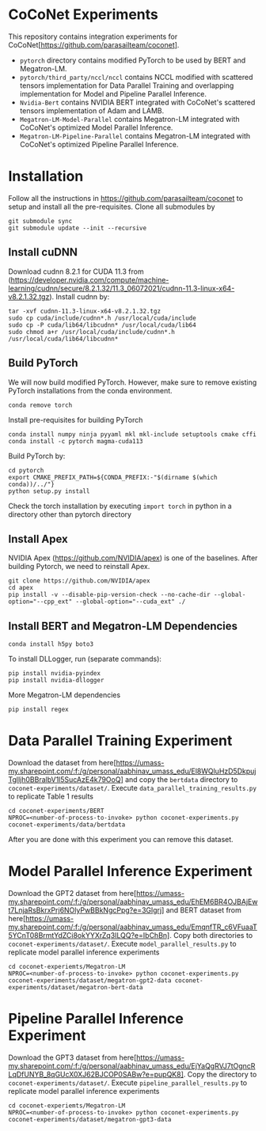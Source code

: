 # CoCoNet Experiments

This repository contains integration experiments for CoCoNet[https://github.com/parasailteam/coconet].
* `pytorch` directory contains modified PyTorch to be used by BERT and Megatron-LM.
* `pytorch/third_party/nccl/nccl` contains NCCL modified with scattered tensors implementation for Data Parallel Training and overlapping implementation for Model and Pipeline Parallel Inference.
* `Nvidia-Bert` contains NVIDIA BERT integrated with CoCoNet's scattered tensors implementation of Adam and LAMB.
* `Megatron-LM-Model-Parallel` contains Megatron-LM integrated with CoCoNet's optimized Model Parallel Inference.
* `Megatron-LM-Pipeline-Parallel` contains Megatron-LM integrated with CoCoNet's optimized Pipeline Parallel Inference.

# Installation

Follow all the instructions in https://github.com/parasailteam/coconet to setup and install all the pre-requisites.
Clone all submodules by

```
git submodule sync
git submodule update --init --recursive
```
## Install cuDNN

Download cudnn 8.2.1 for CUDA 11.3 from (https://developer.nvidia.com/compute/machine-learning/cudnn/secure/8.2.1.32/11.3_06072021/cudnn-11.3-linux-x64-v8.2.1.32.tgz). 
Install cudnn by:
```
tar -xvf cudnn-11.3-linux-x64-v8.2.1.32.tgz
sudo cp cuda/include/cudnn*.h /usr/local/cuda/include 
sudo cp -P cuda/lib64/libcudnn* /usr/local/cuda/lib64 
sudo chmod a+r /usr/local/cuda/include/cudnn*.h /usr/local/cuda/lib64/libcudnn*
```

## Build PyTorch
We will now build modified PyTorch. However, make sure to remove existing PyTorch installations from the conda environment.

```
conda remove torch
```

Install pre-requisites for building PyTorch

```
conda install numpy ninja pyyaml mkl mkl-include setuptools cmake cffi
conda install -c pytorch magma-cuda113
```

Build PyTorch by:

```
cd pytorch
export CMAKE_PREFIX_PATH=${CONDA_PREFIX:-"$(dirname $(which conda))/../"}
python setup.py install
```

Check the torch installation by executing `import torch` in python in a directory other than pytorch directory

## Install Apex

NVIDIA Apex (https://github.com/NVIDIA/apex) is one of the baselines. After building Pytorch, we need to reinstall Apex.
```
git clone https://github.com/NVIDIA/apex
cd apex
pip install -v --disable-pip-version-check --no-cache-dir --global-option="--cpp_ext" --global-option="--cuda_ext" ./
```

## Install BERT and Megatron-LM Dependencies

```
conda install h5py boto3
```

To install DLLogger, run (separate commands):

```
pip install nvidia-pyindex
pip install nvidia-dllogger
```

More Megatron-LM dependencies
```
pip install regex
```
# Data Parallel Training Experiment

Download the dataset from here[https://umass-my.sharepoint.com/:f:/g/personal/aabhinav_umass_edu/El8WQluHzD5DkpujTglljh0BBralbV1l5SucAzE4k79OoQ] and copy the `bertdata` directory to `coconet-experiments/dataset/`. 
Execute `data_parallel_training_results.py` to replicate Table 1 results

```
cd coconet-experiments/BERT
NPROC=<number-of-process-to-invoke> python coconet-experiments.py coconet-experiments/data/bertdata
```

After you are done with this experiment you can remove this dataset.

# Model Parallel Inference Experiment

Download the GPT2 dataset from here[https://umass-my.sharepoint.com/:f:/g/personal/aabhinav_umass_edu/EhEM6BR4OJBAjEwt7LnjaRsBkrxPrj6NOlyPwBBkNgcPpg?e=3Glgrj]  and BERT dataset from here[https://umass-my.sharepoint.com/:f:/g/personal/aabhinav_umass_edu/EmqnfTR_c6VFuaaT5YCnT08BrmtYdZCi8okYYXrZq3ILQQ?e=IbChBn]. Copy both directories to `coconet-experiments/dataset/`.
Execute `model_parallel_results.py` to replicate model parallel inference experiments 

```
cd coconet-experiemts/Megatron-LM
NPROC=<number-of-process-to-invoke> python coconet-experiments.py coconet-experiments/dataset/megatron-gpt2-data coconet-experiments/dataset/megatron-bert-data
```


# Pipeline Parallel Inference Experiment

Download the GPT3 dataset from here[https://umass-my.sharepoint.com/:f:/g/personal/aabhinav_umass_edu/EjYaQgRVJ7tOgncRLqDfUNYB_8qGUcX0XJ62BJCOP0SABw?e=pupQK8]. Copy the directory to `coconet-experiments/dataset/`.
Execute `pipeline_parallel_results.py` to replicate model parallel inference experiments 

```
cd coconet-experiemts/Megatron-LM
NPROC=<number-of-process-to-invoke> python coconet-experiments.py coconet-experiments/dataset/megatron-gpt3-data
```
